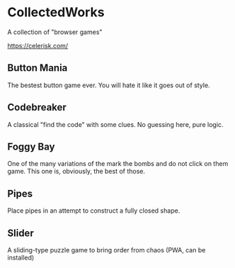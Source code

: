 # CollectedWorks

A collection of "browser games"

https://celerisk.com/


## Button Mania
The bestest button game ever. You will hate it like it goes out of style.


## Codebreaker
A classical "find the code" with some clues. No guessing here, pure logic.


## Foggy Bay
One of the many variations of the mark the bombs and do not click on them game.
This one is, obviously, the best of those.


## Pipes
Place pipes in an attempt to construct a fully closed shape.


## Slider
A sliding-type puzzle game to bring order from chaos
(PWA, can be installed)
